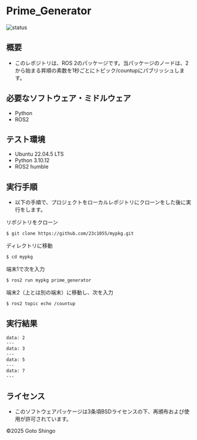 # Prime_Generator

![status](https://github.com/23c1055/task/actions/workflows/test.yml/badge.svg)
## 概要

- このレポジトリは、ROS 2のパッケージです。当パッケージのノードは、2から始まる昇順の素数を1秒ごとにトピック/countupにパブリッシュします。

## 必要なソフトウェア・ミドルウェア
- Python
- ROS2

## テスト環境

- Ubuntu 22.04.5 LTS
- Python 3.10.12
- ROS2 humble

## 実行手順

- 以下の手順で、プロジェクトをローカルレポジトリにクローンをした後に実行をします。


リポジトリをクローン
```bash
$ git clone https://github.com/23c1055/mypkg.git
```
ディレクトリに移動
```bash
$ cd mypkg
```
端末1で次を入力
```bash
$ ros2 run mypkg prime_generator
```
端末2（上とは別の端末）に移動し、次を入力
```bash
$ ros2 topic echo /countup
```

## 実行結果
```bash
data: 2
---
data: 3
---
data: 5
---
data: 7
---
```

## ライセンス

- このソフトウェアパッケージは3条項BSDライセンスの下、再頒布および使用が許可されています。

©2025 Goto Shingo

